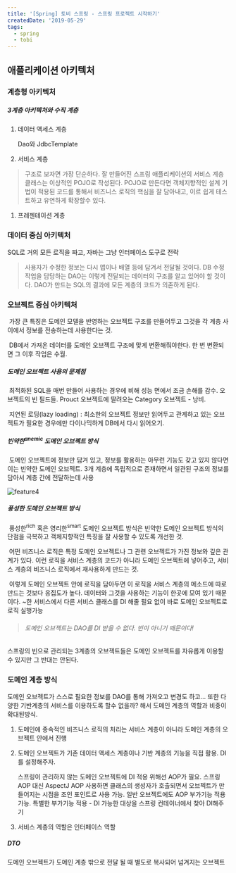 ```yaml
---
title: '[Spring] 토비 스프링 - 스프링 프로젝트 시작하기'
createdDate: '2019-05-29'
tags:
  - spring
  - tobi
---
```

## 애플리케이션 아키텍처

### 계층형 아키텍처

##### 3계층 아키텍처와 수직 계층

1. 데이터 액세스 계층

   Dao와 JdbcTemplate

2. 서비스 계층

> 구조로 보자면 가장 단순하다. 잘 만들어진 스프링 애플리케이션의 서비스 계층 클래스는 이상적인 POJO로 작성된다. POJO로 만든다면 객체지향적인 설계 기법이 적용된 코드를 통해서 비즈니스 로직의 핵심을 잘 담아내고, 이르 쉽게 테스트하고 유연하게 확장할수 있다.

1. 프레젠테이션 계층

### 데이터 중심 아키텍처

SQL로 거의 모든 로직을 짜고, 자바는 그냥 인터페이스 도구로 전락

> 사용자가 수정한 정보는 다시 맵이나 배열 등에 담겨서 전달될 것이다. DB 수정 작업을 담당하는 DAO는 이렇게 전달되는 데이터의 구조를 알고 있어야 할 것이다. DAO가 만드는 SQL의 결과에 모든 계층의 코드가 의존하게 된다.

### 오브젝트 중심 아키텍처

​	가장 큰 특징은 도메인 모델을 반영하는 오브젝트 구조를 만들어두고 그것을 각 계층 사이에서 정보를 전송하는데 사용한다는 것.

​	DB에서 가져온 데이터를 도메인 오브젝트 구조에 맞게 변환해줘야한다. 한 번 변환되면 그 이후 작업은 수월.

##### 도메인 오브젝트 사용의 문제점

​	최적화된 SQL을 매번 만들어  사용하는 경우에 비해 성능 면에서 조금 손해를 감수. 오브젝트의 빈 필드들. Prouct 오브젝트에 딸려오는 Category 오브젝트 - 낭비.

​	지연된 로딩(lazy loading) : 최소한의 오브젝트 정보만 읽어두고 관계하고 있는 오브젝트가 필요한 경우에만 다이나믹하게 DB에서 다시 읽어오기.

##### 빈약한<sup>anemic</sup> 도메인 오브젝트 방식

​	도메인 오브젝트에 정보만 담겨 있고, 정보를 활용하는 아무런 기능도 갖고 있지 않다면 이는 빈약한 도메인 오브젝트. 3개 계층에 독립적으로 존재하면서 일관된 구조의 정보를 담아서 계층 간에 전달하는데 사용

![feature4](C:\Users\user\Downloads\feature4.png)

##### 풍성한 도메인 오브젝트 방식

​	풍성한<sup>rich</sup> 혹은 영리한<sup>smart</sup> 도메인 오브젝트 방식은 빈약한 도메인 오브젝트 방식의 단점을 극복하고 객체지향적인 특징을 잘 사용할 수 있도록 개선한 것.

​	어떤 비즈니스 로직은 특정 도메인 오브젝트나 그 관련 오브젝트가 가진 정보와 깊은 관계가 있다. 이런 로직을 서비스 계층의 코드가 아니라 도메인 오브젝트에 넣어주고, 서비스 계층의 비즈니스 로직에서 재사용하게 만드는 것.

​	이렇게 도메인 오브젝트 안에 로직을 담아두면 이 로직을 서비스 계층의 메소드에 따로 만드는 것보다 응집도가 높다. 데이터와 그것을 사용하는 기능이 한곳에 모여 있기 때문이다.  ~한 서비스에서 다른 서비스 클래스를 DI 해줄 필요 없이 바로 도메인 오브젝트로 로직 실행가능

> ###### 도메인 오브젝트는 DAO를 DI 받을 수 없다. 빈이 아니기 때문이다!

스프링의 빈으로 관리되는 3계층의 오브젝트들은 도메인 오브젝트를 자유롭게 이용할 수 있지만 그 반대는 안된다.

### 도메인 계층 방식

도메인 오브젝트가 스스로 필요한 정보를 DAO를 통해 가져오고 변경도 하고... 또한 다양한 기반계층의 서비스를 이용하도록 할수 없을까? 해서 도메인 계층의 역할과 비중이 확대된방식.

1. 도메인에 종속적인 비즈니스 로직의 처리는 서비스 계층이 아니라 도메인 계층의 오브젝트 안에서 진행

2. 도메인 오브젝트가 기존 데이터 액세스 계층이나 기반 계층의 기능을 직접 활용. DI를 설정해주자.

   스프링이 관리하지 않는 도메인 오브젝트에 DI 적용 위해선 AOP가 필요. 스프링 AOP 대신 AspectJ AOP 사용하면 클래스의 생성자가 호출되면서 오브젝트가 만들어지는 시점을 조인 포인트로 사용 가능. 일반 오브젝트에도  AOP 부가기능 적용 가능. 특별한 부가기능 적용 - DI 가능한 대상을 스프링 컨테이너에서 찾아 DI해주기

3. 서비스 계층의 역할은 인터페이스 역할

##### DTO

도메인 오브젝트가 도메인 계층 밖으로 전달 될 때 별도로 복사되어 넘겨지는 오브젝트
